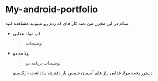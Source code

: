 # My-android-portfolio
سلام 
در این مخزن من نمنه کار های که زدم رو میتونید مشاهده کنید :

* اپ مواد عذایی
  > توضیحات
  
  
* برنامه دو
  > توضیحات برنامه دو

  دستور پخت مواد غذایی
  راز های آسمان
  شمس یار
دفترچه  یادداشت
،ارکسینو
